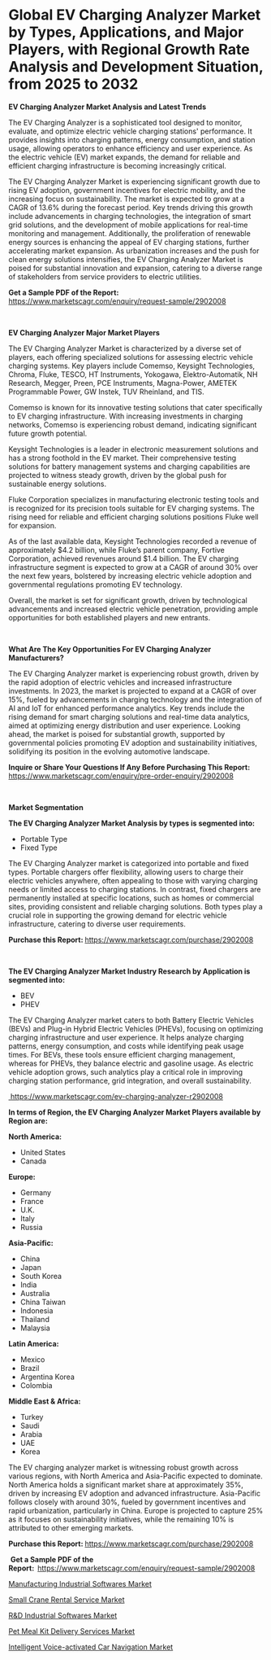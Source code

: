 <p><h1>Global EV Charging Analyzer Market by Types, Applications, and Major Players, with Regional Growth Rate Analysis and Development Situation, from 2025 to 2032</h1></p><p><strong>EV Charging Analyzer Market Analysis and Latest Trends</strong></p>
<p><p>The EV Charging Analyzer is a sophisticated tool designed to monitor, evaluate, and optimize electric vehicle charging stations' performance. It provides insights into charging patterns, energy consumption, and station usage, allowing operators to enhance efficiency and user experience. As the electric vehicle (EV) market expands, the demand for reliable and efficient charging infrastructure is becoming increasingly critical.</p><p>The EV Charging Analyzer Market is experiencing significant growth due to rising EV adoption, government incentives for electric mobility, and the increasing focus on sustainability. The market is expected to grow at a CAGR of 13.6% during the forecast period. Key trends driving this growth include advancements in charging technologies, the integration of smart grid solutions, and the development of mobile applications for real-time monitoring and management. Additionally, the proliferation of renewable energy sources is enhancing the appeal of EV charging stations, further accelerating market expansion. As urbanization increases and the push for clean energy solutions intensifies, the EV Charging Analyzer Market is poised for substantial innovation and expansion, catering to a diverse range of stakeholders from service providers to electric utilities.</p></p>
<p><strong>Get a Sample PDF of the Report:&nbsp;</strong> <a href="https://www.marketscagr.com/enquiry/request-sample/2902008?utm_campaign=2039&utm_medium=2&utm_source=Github&utm_content=ia&utm_term=11032025&utm_id=ev-charging-analyzer">https://www.marketscagr.com/enquiry/request-sample/2902008</a></p>
<p>&nbsp;</p>
<p><strong>EV Charging Analyzer Major Market Players</strong></p>
<p><p>The EV Charging Analyzer Market is characterized by a diverse set of players, each offering specialized solutions for assessing electric vehicle charging systems. Key players include Comemso, Keysight Technologies, Chroma, Fluke, TESCO, HT Instruments, Yokogawa, Elektro-Automatik, NH Research, Megger, Preen, PCE Instruments, Magna-Power, AMETEK Programmable Power, GW Instek, TUV Rheinland, and TIS.</p><p>Comemso is known for its innovative testing solutions that cater specifically to EV charging infrastructure. With increasing investments in charging networks, Comemso is experiencing robust demand, indicating significant future growth potential.</p><p>Keysight Technologies is a leader in electronic measurement solutions and has a strong foothold in the EV market. Their comprehensive testing solutions for battery management systems and charging capabilities are projected to witness steady growth, driven by the global push for sustainable energy solutions.</p><p>Fluke Corporation specializes in manufacturing electronic testing tools and is recognized for its precision tools suitable for EV charging systems. The rising need for reliable and efficient charging solutions positions Fluke well for expansion.</p><p>As of the last available data, Keysight Technologies recorded a revenue of approximately $4.2 billion, while Fluke’s parent company, Fortive Corporation, achieved revenues around $1.4 billion. The EV charging infrastructure segment is expected to grow at a CAGR of around 30% over the next few years, bolstered by increasing electric vehicle adoption and governmental regulations promoting EV technology.</p><p>Overall, the market is set for significant growth, driven by technological advancements and increased electric vehicle penetration, providing ample opportunities for both established players and new entrants.</p></p>
<p>&nbsp;</p>
<p><strong>What Are The Key Opportunities For EV Charging Analyzer Manufacturers?</strong></p>
<p><p>The EV Charging Analyzer market is experiencing robust growth, driven by the rapid adoption of electric vehicles and increased infrastructure investments. In 2023, the market is projected to expand at a CAGR of over 15%, fueled by advancements in charging technology and the integration of AI and IoT for enhanced performance analytics. Key trends include the rising demand for smart charging solutions and real-time data analytics, aimed at optimizing energy distribution and user experience. Looking ahead, the market is poised for substantial growth, supported by governmental policies promoting EV adoption and sustainability initiatives, solidifying its position in the evolving automotive landscape.</p></p>
<p><strong>Inquire or Share Your Questions If Any Before Purchasing This Report:</strong> <a href="https://www.marketscagr.com/enquiry/pre-order-enquiry/2902008?utm_campaign=2039&utm_medium=2&utm_source=Github&utm_content=ia&utm_term=11032025&utm_id=ev-charging-analyzer">https://www.marketscagr.com/enquiry/pre-order-enquiry/2902008</a></p>
<p>&nbsp;</p>
<p><strong>Market Segmentation</strong></p>
<p><strong>The EV Charging Analyzer Market Analysis by types is segmented into:</strong></p>
<p><ul><li>Portable Type</li><li>Fixed Type</li></ul></p>
<p><p>The EV Charging Analyzer market is categorized into portable and fixed types. Portable chargers offer flexibility, allowing users to charge their electric vehicles anywhere, often appealing to those with varying charging needs or limited access to charging stations. In contrast, fixed chargers are permanently installed at specific locations, such as homes or commercial sites, providing consistent and reliable charging solutions. Both types play a crucial role in supporting the growing demand for electric vehicle infrastructure, catering to diverse user requirements.</p></p>
<p><strong>Purchase this Report:&nbsp;</strong><a href="https://www.marketscagr.com/purchase/2902008?utm_campaign=2039&utm_medium=2&utm_source=Github&utm_content=ia&utm_term=11032025&utm_id=ev-charging-analyzer">https://www.marketscagr.com/purchase/2902008</a></p>
<p>&nbsp;</p>
<p><strong>The EV Charging Analyzer Market Industry Research by Application is segmented into:</strong></p>
<p><ul><li>BEV</li><li>PHEV</li></ul></p>
<p><p>The EV Charging Analyzer market caters to both Battery Electric Vehicles (BEVs) and Plug-in Hybrid Electric Vehicles (PHEVs), focusing on optimizing charging infrastructure and user experience. It helps analyze charging patterns, energy consumption, and costs while identifying peak usage times. For BEVs, these tools ensure efficient charging management, whereas for PHEVs, they balance electric and gasoline usage. As electric vehicle adoption grows, such analytics play a critical role in improving charging station performance, grid integration, and overall sustainability.</p></p>
<p><a href="https://www.marketscagr.com/ev-charging-analyzer-r2902008?utm_campaign=2039&utm_medium=2&utm_source=Github&utm_content=ia&utm_term=11032025&utm_id=ev-charging-analyzer">&nbsp;https://www.marketscagr.com/ev-charging-analyzer-r2902008</a></p>
<p><strong>In terms of Region, the EV Charging Analyzer Market Players available by Region are:</strong></p>
<p>
    <p> <strong> North America: </strong>
        <ul>
            <li>United States</li>
            <li>Canada</li>
        </ul>
        </p> 
    <p> <strong> Europe: </strong>
        <ul>
            <li>Germany</li>
            <li>France</li>
            <li>U.K.</li>
            <li>Italy</li>
            <li>Russia</li>
        </ul>
        </p> 
    <p> <strong> Asia-Pacific: </strong>
        <ul>
            <li>China</li>
            <li>Japan</li>
            <li>South Korea</li>
            <li>India</li>
            <li>Australia</li>
            <li>China Taiwan</li>
            <li>Indonesia</li>
            <li>Thailand</li>
            <li>Malaysia</li>
        </ul>
        </p> 
    <p> <strong> Latin America: </strong>
        <ul>
            <li>Mexico</li>
            <li>Brazil</li>
            <li>Argentina Korea</li>
            <li>Colombia</li>
        </ul>
        </p> 
    <p> <strong> Middle East & Africa: </strong>
        <ul>
            <li>Turkey</li>
            <li>Saudi</li>
            <li>Arabia</li>
            <li>UAE</li>
            <li>Korea</li>
        </ul>
    </p>
    </p>
<p><p>The EV charging analyzer market is witnessing robust growth across various regions, with North America and Asia-Pacific expected to dominate. North America holds a significant market share at approximately 35%, driven by increasing EV adoption and advanced infrastructure. Asia-Pacific follows closely with around 30%, fueled by government incentives and rapid urbanization, particularly in China. Europe is projected to capture 25% as it focuses on sustainability initiatives, while the remaining 10% is attributed to other emerging markets.</p></p>
<p><strong>Purchase this Report: </strong><a href="https://www.marketscagr.com/purchase/2902008?utm_campaign=2039&utm_medium=2&utm_source=Github&utm_content=ia&utm_term=11032025&utm_id=ev-charging-analyzer">https://www.marketscagr.com/purchase/2902008</a></p>
<p>&nbsp;<strong>Get a Sample PDF of the Report:&nbsp;&nbsp;</strong><a href="https://www.marketscagr.com/enquiry/request-sample/2902008?utm_campaign=2039&utm_medium=2&utm_source=Github&utm_content=ia&utm_term=11032025&utm_id=ev-charging-analyzer">https://www.marketscagr.com/enquiry/request-sample/2902008</a></p>
<p><strong></strong></p>
<p><p><a href="https://github.com/debowflaggqw/Market-Research-Report-List-1/blob/main/manufacturing-industrial-softwares-market.md?utm_campaign=2039&utm_medium=2&utm_source=Github&utm_content=ia&utm_term=11032025&utm_id=ev-charging-analyzer">Manufacturing Industrial Softwares Market</a></p><p><a href="https://github.com/biyajausenik/Market-Research-Report-List-1/blob/main/small-crane-rental-service-market.md?utm_campaign=2039&utm_medium=2&utm_source=Github&utm_content=ia&utm_term=11032025&utm_id=ev-charging-analyzer">Small Crane Rental Service Market</a></p><p><a href="https://github.com/herakterroem/Market-Research-Report-List-1/blob/main/rd-industrial-softwares-market.md?utm_campaign=2039&utm_medium=2&utm_source=Github&utm_content=ia&utm_term=11032025&utm_id=ev-charging-analyzer">R&D Industrial Softwares Market</a></p><p><a href="https://github.com/eymermanda0p/Market-Research-Report-List-1/blob/main/pet-meal-kit-delivery-services-market.md?utm_campaign=2039&utm_medium=2&utm_source=Github&utm_content=ia&utm_term=11032025&utm_id=ev-charging-analyzer">Pet Meal Kit Delivery Services Market</a></p><p><a href="https://github.com/sirayedantte/Market-Research-Report-List-1/blob/main/intelligent-voice-activated-car-navigation-market.md?utm_campaign=2039&utm_medium=2&utm_source=Github&utm_content=ia&utm_term=11032025&utm_id=ev-charging-analyzer">Intelligent Voice-activated Car Navigation Market</a></p></p>